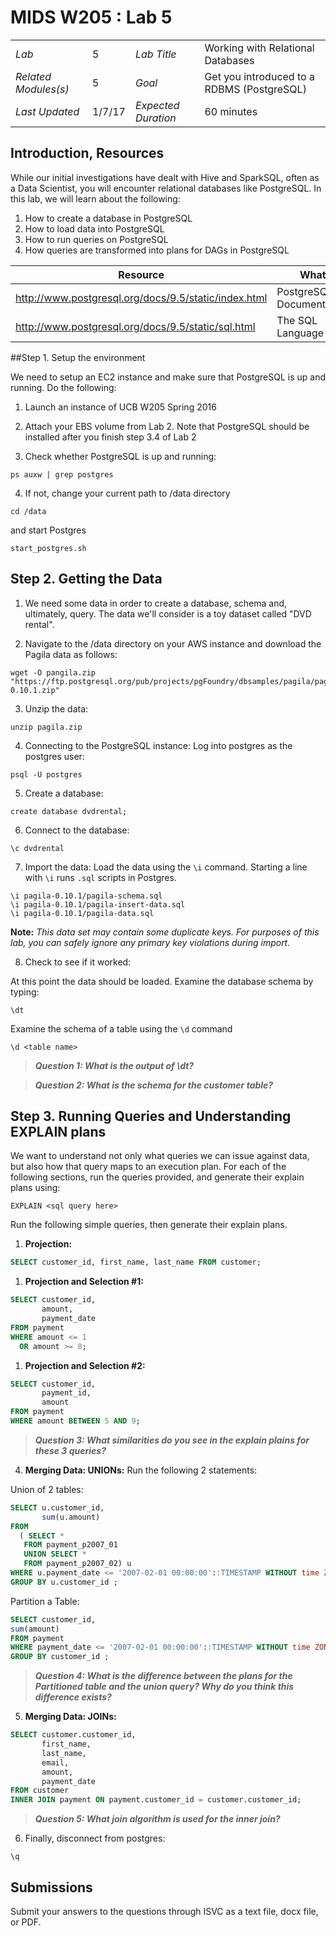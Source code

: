 
# MIDS W205 : Lab 5      
|                      |        |                     |                                                  |
|----------------------|--------|---------------------|--------------------------------------------------|
| *Lab*                | 5      | *Lab Title*         | Working with Relational Databases   |
| *Related Modules(s)* | 5      | *Goal*              | Get you introduced to a RDBMS (PostgreSQL) |
| *Last Updated*       | 1/7/17 | *Expected Duration* | 60 minutes                                    |



## Introduction, Resources

While our initial investigations have dealt with Hive and SparkSQL, often as a Data Scientist, you will encounter relational databases like PostgreSQL. In this lab, we will learn about the following:

1. How to create a database in PostgreSQL
2. How to load data into PostgreSQL
3. How to run queries on PostgreSQL
4. How queries are transformed into plans for DAGs in PostgreSQL

| Resource | What |
|---|---|
| http://www.postgresql.org/docs/9.5/static/index.html | PostgreSQL Documentation |
| http://www.postgresql.org/docs/9.5/static/sql.html | The SQL Language |


##Step 1. Setup the environment

We need to setup an EC2 instance and make sure that PostgreSQL is up and running. Do the following:

1. Launch an instance of UCB W205 Spring 2016

2. Attach your EBS volume from Lab 2. Note that PostgreSQL should be installed after you finish step 3.4 of Lab 2
  
3. Check whether PostgreSQL is up and running: 

  ```
  ps auxw | grep postgres
  ```
  
4. If not, change your current path to /data directory

  ```
  cd /data
  ``` 
and start Postgres 

  ```
  start_postgres.sh
  ```

## Step 2. Getting the Data
  
1. We need some data in order to create a database, schema and, ultimately, query. The data we'll consider is a toy dataset called "DVD rental".
  
2. Navigate to the /data directory on your AWS instance and download the Pagila data as follows:

  ```
  wget -O pangila.zip "https://ftp.postgresql.org/pub/projects/pgFoundry/dbsamples/pagila/pagila/pagila-0.10.1.zip"
  ```

3. Unzip the data: 

  ``` 
  unzip pagila.zip
  ```

4. Connecting to the PostgreSQL instance:
  Log into postgres as the postgres user: 

  ```
  psql -U postgres
  ```

5. Create a database:

  ```
  create database dvdrental;
  ```

6. Connect to the database:

  ```
  \c dvdrental
  ```

7. Import the data:
Load the data using the `\i` command. Starting a line with `\i` runs `.sql` scripts in Postgres.

  ```
  \i pagila-0.10.1/pagila-schema.sql
  \i pagila-0.10.1/pagila-insert-data.sql
  \i pagila-0.10.1/pagila-data.sql
  ```
  **Note:** *This data set may contain some duplicate keys. For purposes of this lab, you can safely ignore any primary key violations during import.*
  
8. Check to see if it worked:

  At this point the data should be loaded. Examine the database schema by typing:

  ```
  \dt
  ```
  
  Examine the schema of a table using the `\d` command

  ```
  \d <table name>
  ```

> ***Question 1: What is the output of \dt?***

> ***Question 2: What is the schema for the customer table?***


## Step 3. Running Queries and Understanding EXPLAIN plans

We want to understand not only what queries we can issue against data, but also how that query maps to an execution plan. For each of the following sections, run the queries provided, and generate their explain plans using: 

  ```
  EXPLAIN <sql query here>
  ```

Run the following simple queries, then generate their explain plans.

1. **Projection:**

  ```sql
  SELECT customer_id, first_name, last_name FROM customer;
  ```

1. **Projection and Selection #1:**

  ```sql
  SELECT customer_id,
         amount,
         payment_date
  FROM payment
  WHERE amount <= 1
    OR amount >= 8;
  ```
  
1. **Projection and Selection #2:**

  ```sql
  SELECT customer_id,
         payment_id,
         amount
  FROM payment
  WHERE amount BETWEEN 5 AND 9;
  ```
  > ***Question 3: What similarities do you see in the explain plains for these 3 queries?***

4. **Merging Data: UNIONs:**
  Run the following 2 statements: 

  Union of 2 tables:

  ```sql
  SELECT u.customer_id,
         sum(u.amount)
  FROM
    ( SELECT *
     FROM payment_p2007_01
     UNION SELECT *
     FROM payment_p2007_02) u
  WHERE u.payment_date <= '2007-02-01 00:00:00'::TIMESTAMP WITHOUT time ZONE
  GROUP BY u.customer_id ;
  ```

  Partition a Table:

  ```sql
  SELECT customer_id,
  sum(amount)
  FROM payment
  WHERE payment_date <= '2007-02-01 00:00:00'::TIMESTAMP WITHOUT time ZONE
  GROUP BY customer_id ;
  ```

  > ***Question 4: What is the difference between the plans for the Partitioned table and the union query? Why do you think this difference exists?***

5. **Merging Data: JOINs:**

  ```sql
  SELECT customer.customer_id,
         first_name,
         last_name,
         email,
         amount,
         payment_date
  FROM customer
  INNER JOIN payment ON payment.customer_id = customer.customer_id;
  ```

  > ***Question 5: What join algorithm is used for the inner join?***

6. Finally, disconnect from postgres:
  ```
  \q
  ```

## Submissions

Submit your answers to the questions through ISVC as a text file, docx file, or PDF.
